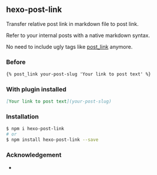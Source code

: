 ## hexo-post-link

Transfer relative post link in markdown file to post link.

Refer to your internal posts with a native markdown syntax.

No need to include ugly tags like [post_link](https://hexo.io/docs/tag-plugins.html#Include-Posts) anymore.

### Before

```markdown
{% post_link your-post-slug 'Your link to post text' %}
```

### With plugin installed

```markdown
[Your link to post text](your-post-slug)
```

### Installation

```bash
$ npm i hexo-post-link
# or
$ npm install hexo-post-link --save
```

### Acknowledgement

*
